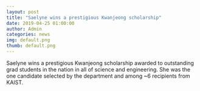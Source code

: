 ```yaml
---
layout: post
title: "Saelyne wins a prestigious Kwanjeong scholarship"
date: 2019-04-25 01:00:00
author: Admin
categories: news
img: default.png
thumb: default.png
---
```


Saelyne wins a prestigious Kwanjeong scholarship awarded to outstanding grad students in the nation in all of science and engineering. She was the one candidate selected by the department and among ~6 recipients from KAIST.